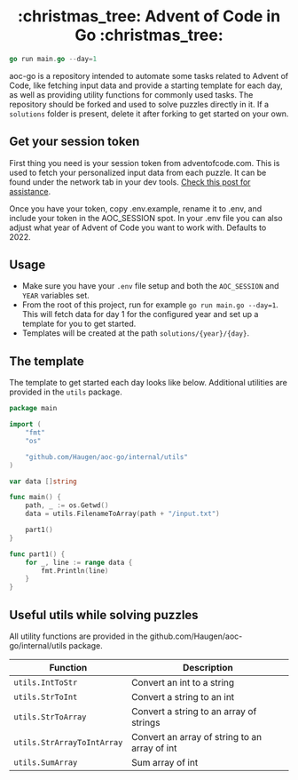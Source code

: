 <h1 align="center">
:christmas_tree: Advent of Code in Go :christmas_tree:
</h1>

```go
go run main.go --day=1
```

aoc-go is a repository intended to automate some tasks related to Advent of Code, like fetching input data and provide a starting template for each day, as well as providing utility functions for commonly used tasks. The repository should be forked and used to solve puzzles directly in it. If a `solutions` folder is present, delete it after forking to get started on your own.

## Get your session token

First thing you need is your session token from adventofcode.com. This is used to fetch your personalized input data from each puzzle. It can be found under the network tab in your dev tools. [Check this post for assistance](https://github.com/wimglenn/advent-of-code-wim/issues/1).

Once you have your token, copy .env.example, rename it to .env, and include your token in the AOC_SESSION spot. In your .env file you can also adjust what year of Advent of Code you want to work with. Defaults to 2022.

## Usage

- Make sure you have your `.env` file setup and both the `AOC_SESSION` and `YEAR` variables set.
- From the root of this project, run for example `go run main.go --day=1`. This will fetch data for day 1 for the configured year and set up a template for you to get started.
- Templates will be created at the path `solutions/{year}/{day}`.

## The template

The template to get started each day looks like below. Additional utilities are provided in the `utils` package.

```go
package main

import (
	"fmt"
	"os"

	"github.com/Haugen/aoc-go/internal/utils"
)

var data []string

func main() {
	path, _ := os.Getwd()
	data = utils.FilenameToArray(path + "/input.txt")

	part1()
}

func part1() {
	for _, line := range data {
		fmt.Println(line)
	}
}
```

## Useful utils while solving puzzles

All utility functions are provided in the github.com/Haugen/aoc-go/internal/utils package.

| Function                   | Description                                   |
| -------------------------- | --------------------------------------------- |
| `utils.IntToStr`           | Convert an int to a string                    |
| `utils.StrToInt`           | Convert a string to an int                    |
| `utils.StrToArray`         | Convert a string to an array of strings       |
| `utils.StrArrayToIntArray` | Convert an array of string to an array of int |
| `utils.SumArray`           | Sum array of int                              |

